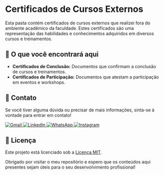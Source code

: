 # Certificados de Cursos Externos

Esta pasta contém certificados de cursos externos que realizei fora do ambiente acadêmico da faculdade. Estes certificados são uma representação das habilidades e conhecimentos adquiridos em diversos cursos e treinamentos.

## 📜 O que você encontrará aqui

- **Certificados de Conclusão:** Documentos que confirmam a conclusão de cursos e treinamentos.
- **Certificados de Participação:** Documentos que atestam a participação em eventos e workshops.

## 💬 Contato

Se você tiver alguma dúvida ou precisar de mais informações, sinta-se à vontade para entrar em contato!

<p align="left">
  <a href="mailto:seu-email@example.com" title="Gmail">
    <img src="https://img.shields.io/badge/-Gmail-FF0000?style=flat-square&labelColor=FF0000&logo=gmail&logoColor=white" alt="Gmail"/>
  </a>
  <a href="https://www.linkedin.com/in/seu-perfil-link" title="LinkedIn">
    <img src="https://img.shields.io/badge/-Linkedin-0e76a8?style=flat-square&logo=Linkedin&logoColor=white" alt="LinkedIn"/>
  </a>
  <a href="https://wa.me/seu-numero" title="WhatsApp">
    <img src="https://img.shields.io/badge/-WhatsApp-25d366?style=flat-square&labelColor=25d366&logo=whatsapp&logoColor=white" alt="WhatsApp"/>
  </a>
  <a href="https://www.instagram.com/seu-perfil" title="Instagram">
    <img src="https://img.shields.io/badge/-Instagram-DF0174?style=flat-square&labelColor=DF0174&logo=instagram&logoColor=white" alt="Instagram"/>
  </a>
</p>

## 📜 Licença

Este projeto está licenciado sob a [Licença MIT](LICENSE).

Obrigado por visitar o meu repositório e espero que os conteúdos aqui presentes sejam úteis para o seu desenvolvimento profissional!
